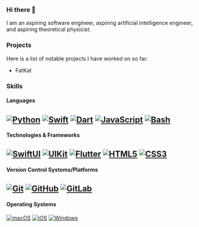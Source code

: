 ### Hi there 👋
I am an aspiring software engineer, aspiring artificial intelligence engineer, and aspiring theoretical physicist.

### Projects
Here is a list of notable projects I have worked on so far:
- FatKat

### Skills
#### Languages
[![Python](https://img.shields.io/badge/-Python-black?logo=python&style=for-the-badge)](https://www.python.org)
[![Swift](https://img.shields.io/badge/-Swift-black?logo=swift&style=for-the-badge)](https://www.swift.org)
[![Dart](https://img.shields.io/badge/-Dart-black?logo=dart&style=for-the-badge)](https://www.dart.dev)
[![JavaScript](https://img.shields.io/badge/-JavaScript-black?logo=javascript&style=for-the-badge)](https://developer.mozilla.org/en-US/docs/Web/JavaScript)
[![Bash](https://img.shields.io/badge/-Bash-black?logo=gnu-bash&style=for-the-badge)](https://www.gnu.org/software/bash/)
--
#### Technologies & Frameworks
[![SwiftUI](https://img.shields.io/badge/-SwiftUI-black?logo=swiftui&style=for-the-badge)](https://developer.apple.com/xcode/swiftui)
[![UIKit](https://img.shields.io/badge/-UIKit-black?logo=uikit&style=for-the-badge)](https://getuikit.com)
[![Flutter](https://img.shields.io/badge/-Flutter-black?logo=flutter&style=for-the-badge)](https://flutter.dev)
[![HTML5](https://img.shields.io/badge/-HTML5-black?logo=html5&style=for-the-badge)](https://html.spec.whatwg.org)
[![CSS3](https://img.shields.io/badge/-CSS3-black?logo=css3&style=for-the-badge)](https://www.css3.com)
--

#### Version Control Systems/Platforms
[![Git](https://img.shields.io/badge/-Git-black?logo=git&style=for-the-badge)](https://git-scm.com)
[![GitHub](https://img.shields.io/badge/-GitHub-black?logo=github&style=for-the-badge)](https://github.com)
[![GitLab](https://img.shields.io/badge/-GitLab-black?logo=gitlab&style=for-the-badge)](https://about.gitlab.com)
--

#### Operating Systems
[![macOS](https://img.shields.io/badge/-macOS-black?logo=macos&style=for-the-badge)](https://www.apple.com/macos/ventura/)
[![iOS](https://img.shields.io/badge/-iOS-black?logo=ios&style=for-the-badge)](https://www.apple.com/ios/ios-16/)
[![Windows](https://img.shields.io/badge/-Windows-black?logo=windows&style=for-the-badge)](https://www.microsoft.com/en-us/windows/windows-11)
  
<!--
**natSegOS/natSegOS** is a ✨ _special_ ✨ repository because its `README.md` (this file) appears on your GitHub profile.

Here are some ideas to get you started:

- 🔭 I’m currently working on ...
- 🌱 I’m currently learning ...
- 👯 I’m looking to collaborate on ...
- 🤔 I’m looking for help with ...
- 💬 Ask me about ...
- 📫 How to reach me: ...
- 😄 Pronouns: ...
- ⚡ Fun fact: ...
-->
